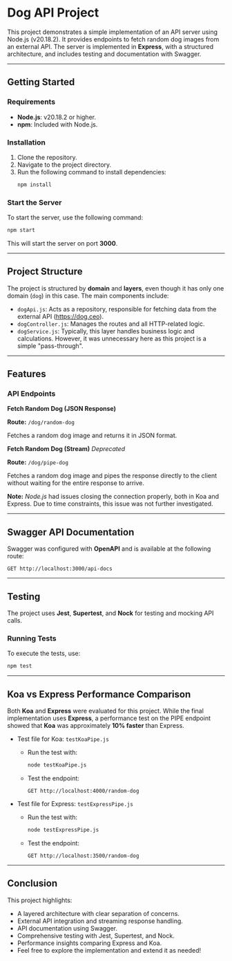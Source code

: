 # Dog API Project

This project demonstrates a simple implementation of an API server using Node.js (v20.18.2). It provides endpoints to fetch random dog images from an external API. The server is implemented in **Express**, with a structured architecture, and includes testing and documentation with Swagger.

---

## Getting Started

### Requirements
- **Node.js**: v20.18.2 or higher.
- **npm**: Included with Node.js.

### Installation
1. Clone the repository.
2. Navigate to the project directory.
3. Run the following command to install dependencies:
    ```bash
    npm install
    ```

### Start the Server
To start the server, use the following command:
```bash
npm start
```

This will start the server on port **3000**.


---

## Project Structure
The project is structured by **domain** and **layers**, even though it has only one domain (`dog`) in this case. The main components include:

- `dogApi.js`: Acts as a repository, responsible for fetching data from the external API (https://dog.ceo).
- `dogController.js`: Manages the routes and all HTTP-related logic.
- `dogService.js`: Typically, this layer handles business logic and calculations. However, it was unnecessary here as this project is a simple "pass-through".

---
## Features
### API Endpoints
**Fetch Random Dog (JSON Response)**

**Route:** `/dog/random-dog`

Fetches a random dog image and returns it in JSON format.

**Fetch Random Dog (Stream)** _Deprecated_

**Route:** `/dog/pipe-dog`

Fetches a random dog image and pipes the response directly to the client without waiting for the entire response to arrive.

**Note:** _Node.js_ had issues closing the connection properly, both in Koa and Express. Due to time constraints, this issue was not further investigated.

---

## Swagger API Documentation
Swagger was configured with **OpenAPI** and is available at the following route:

```http request
GET http://localhost:3000/api-docs
```
---
## Testing
The project uses **Jest**, **Supertest**, and **Nock** for testing and mocking API calls.

### Running Tests
To execute the tests, use:

```bash
npm test
```

---

## Koa vs Express Performance Comparison
Both **Koa** and **Express** were evaluated for this project.
While the final implementation uses **Express**, a performance test on the PIPE endpoint
showed that **Koa** was approximately **10% faster** than Express.

- Test file for Koa: `testKoaPipe.js`

    - Run the test with:
      ```bash
      node testKoaPipe.js
      ```

    - Test the endpoint:
       ```http request
       GET http://localhost:4000/random-dog
       ```
- Test file for Express: `testExpressPipe.js`

    - Run the test with:
      ```bash
      node testExpressPipe.js
      ```
    - Test the endpoint:
       ```http request
       GET http://localhost:3500/random-dog
       ```

--- 

## Conclusion
This project highlights:

- A layered architecture with clear separation of concerns.
- External API integration and streaming response handling.
- API documentation using Swagger.
- Comprehensive testing with Jest, Supertest, and Nock.
- Performance insights comparing Express and Koa.
- Feel free to explore the implementation and extend it as needed!